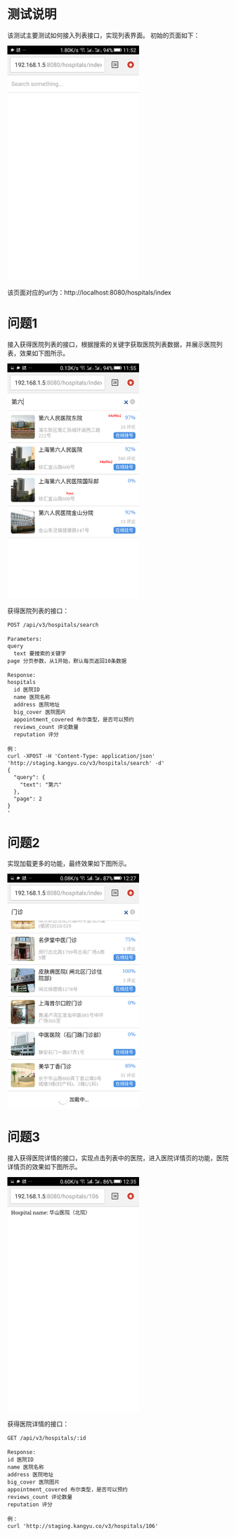 # 测试说明
该测试主要测试如何接入列表接口，实现列表界面。
初始的页面如下：
<p>
  <img src="assets/hospitals_init.png" width="300" />
</p>
该页面对应的url为：http://localhost:8080/hospitals/index

# 问题1
接入获得医院列表的接口，根据搜索的关键字获取医院列表数据，并展示医院列表，效果如下图所示。
<p>
  <img src="assets/hospitals.png" width="300" />
</p>

获得医院列表的接口：
```
POST /api/v3/hospitals/search

Parameters:
query
  text 要搜索的关键字
page 分页参数，从1开始，默认每页返回10条数据

Response:
hospitals
  id 医院ID
  name 医院名称
  address 医院地址
  big_cover 医院图片
  appointment_covered 布尔类型，是否可以预约
  reviews_count 评论数量
  reputation 评分

例：
curl -XPOST -H 'Content-Type: application/json' 'http://staging.kangyu.co/v3/hospitals/search' -d'
{
  "query": {
    "text": "第六"
  },
  "page": 2
}
'
```

# 问题2
实现加载更多的功能，最终效果如下图所示。
<p>
  <img src="assets/hospitals_with_load_more.png" width="300" />
</p>

# 问题3
接入获得医院详情的接口，实现点击列表中的医院，进入医院详情页的功能，医院详情页的效果如下图所示。
<p>
  <img src="assets/hospital_detail.png" width="300" />
</p>

获得医院详情的接口：
```
GET /api/v3/hospitals/:id

Response:
id 医院ID
name 医院名称
address 医院地址
big_cover 医院图片
appointment_covered 布尔类型，是否可以预约
reviews_count 评论数量
reputation 评分

例：
curl 'http://staging.kangyu.co/v3/hospitals/106'
```
